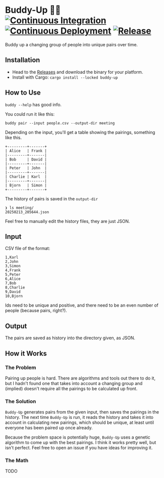 # Buddy-Up 🎉🥳  [![Continuous Integration](https://github.com/ckoehler/buddy-up/actions/workflows/ci.yml/badge.svg)](https://github.com/ckoehler/buddy-up/actions/workflows/ci.yml) [![Continuous Deployment](https://github.com/ckoehler/buddy-up/actions/workflows/cd.yaml/badge.svg)](https://github.com/ckoehler/buddy-up/actions/workflows/cd.yaml) [![Release](https://github.com/ckoehler/buddy-up/actions/workflows/release.yml/badge.svg)](https://github.com/ckoehler/buddy-up/actions/workflows/release.yml)

Buddy up a changing group of people into unique pairs over time.

## Installation

- Head to the [Releases](https://github.com/ckoehler/buddy-up/releases/latest) and download the binary for your platform.
- Install with Cargo: `cargo install --locked buddy-up`

## How to Use

`buddy --help` has good info. 

You could run it like this:

`buddy pair --input people.csv --output-dir meeting`

Depending on the input, you'll get a table showing the pairings, something like this. 

```
+---------+-------+
| Alice   | Frank |
|---------+-------|
| Bob     | David |
|---------+-------|
| Peter   | John  |
|---------+-------|
| Charlie | Karl  |
|---------+-------|
| Bjorn   | Simon |
+---------+-------+
```

The history of pairs is saved in the `output-dir`

```
❯ ls meeting/
20250213_205644.json
```

Feel free to manually edit the history files, they are just JSON.

## Input

CSV file of the format:

```csv
1,Karl
2,John
3,Simon
4,Frank
5,Peter
6,Alice
7,Bob
8,Charlie
9,David
10,Bjorn
```

Ids need to be unique and positive, and there need to be an even number of people (because pairs, right?).

## Output

The pairs are saved as history into the directory given, as JSON.

## How it Works

### The Problem

Pairing up people is hard. There are algorithms and tools out there to do it, but I hadn't found one that takes into account a 
changing group and (implied) doesn't require all the pairings to be calculated up front.

### The Solution

`Buddy-Up` generates pairs from the given input, then saves the pairings in the history. The next time `Buddy-Up` is run, it reads the history 
and takes it into account in calculating new pairings, which should be unique, at least until everyone has been paired up once already.

Because the problem space is potentially huge, `Buddy-Up` uses a genetic algorithm to come up with the best pairings. I think it works pretty well, but isn't 
perfect. Feel free to open an issue if you have ideas for improving it.

### The Math

TODO
